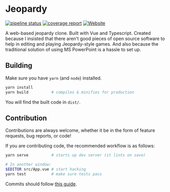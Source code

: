 # Jeopardy

[![pipeline status](https://gitlab.com/chucksys/jeopardy-vue/badges/master/pipeline.svg)](https://gitlab.com/chucksys/jeopardy-vue/-/commits/master)
[![coverage report](https://gitlab.com/chucksys/jeopardy-vue/badges/master/coverage.svg)](https://gitlab.com/chucksys/jeopardy-vue/-/commits/master)
[![Website](https://img.shields.io/website?url=https%3A%2F%2Fjeopardy.cheuksblog.ca)](https://jeopardy.cheuksblog.ca)

A web-based jeopardy clone. Built with Vue and Typescript. Created because I
insisted that there aren't good pieces of open source software to help in
editing and playing Jeopardy-style games. And also because the traditional
solution of using MS PowerPoint is a hassle to set up.

## Building

Make sure you have `yarn` (and `node`) installed.

```bash
yarn install
yarn build			# compiles & minifies for production
```

You will find the built code in `dist/`.

## Contribution

Contributions are always welcome, whether it be in the form of feature
requests, bug reports, or code!

If you are contributing code, the recommended workflow is as follows:

```bash
yarn serve			# starts up dev server (it lints on save)

# In another window:
$EDITOR src/App.vue	# start hacking
yarn test			# make sure tests pass
```

Commits should follow [this guide][conventional-commits].

[conventional-commits]: https://www.conventionalcommits.org/en/v1.0.0/

